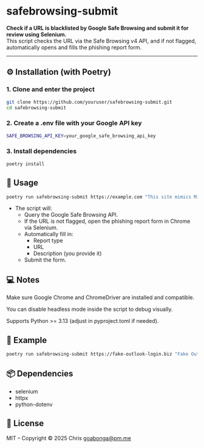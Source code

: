 # safebrowsing-submit

**Check if a URL is blacklisted by Google Safe Browsing and submit it for review using Selenium.**  
This script checks the URL via the Safe Browsing v4 API, and if not flagged, automatically opens and fills the phishing report form.

---

## ⚙️ Installation (with Poetry)

### 1. Clone and enter the project

```bash
git clone https://github.com/youruser/safebrowsing-submit.git
cd safebrowsing-submit
```

### 2. Create a .env file with your Google API key

```bash
SAFE_BROWSING_API_KEY=your_google_safe_browsing_api_key
```

### 3. Install dependencies 

```bash
poetry install
```

## 🚀 Usage

```bash
poetry run safebrowsing-submit https://example.com "This site mimics Microsoft Outlook login"
```

- The script will:
  - Query the Google Safe Browsing API.
  - If the URL is not flagged, open the phishing report form in Chrome via Selenium.
  - Automatically fill in:
    - Report type
    - URL
    - Description (you provide it)
  - Submit the form.

## 💻 Notes

Make sure Google Chrome and ChromeDriver are installed and compatible.

You can disable headless mode inside the script to debug visually.

Supports Python >= 3.13 (adjust in pyproject.toml if needed).

## 🧪 Example

```bash
poetry run safebrowsing-submit https://fake-outlook-login.biz "Fake Outlook phishing page targeting login credentials"
```

## 📦 Dependencies

- selenium
- httpx
- python-dotenv

## 📝 License

MIT – Copyright © 2025 Chris <goabonga@pm.me>
